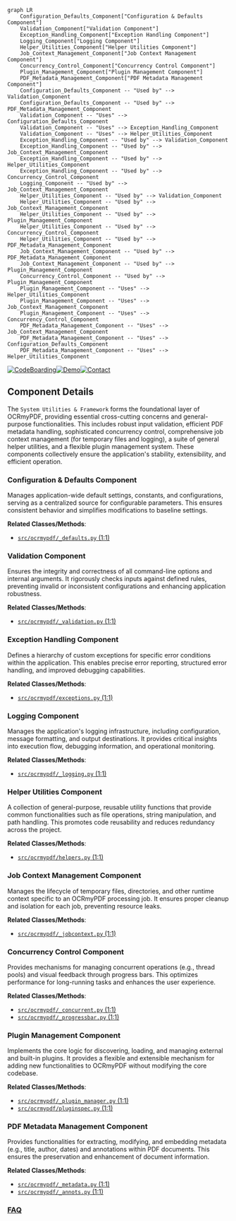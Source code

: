 ```mermaid
graph LR
    Configuration_Defaults_Component["Configuration & Defaults Component"]
    Validation_Component["Validation Component"]
    Exception_Handling_Component["Exception Handling Component"]
    Logging_Component["Logging Component"]
    Helper_Utilities_Component["Helper Utilities Component"]
    Job_Context_Management_Component["Job Context Management Component"]
    Concurrency_Control_Component["Concurrency Control Component"]
    Plugin_Management_Component["Plugin Management Component"]
    PDF_Metadata_Management_Component["PDF Metadata Management Component"]
    Configuration_Defaults_Component -- "Used by" --> Validation_Component
    Configuration_Defaults_Component -- "Used by" --> PDF_Metadata_Management_Component
    Validation_Component -- "Uses" --> Configuration_Defaults_Component
    Validation_Component -- "Uses" --> Exception_Handling_Component
    Validation_Component -- "Uses" --> Helper_Utilities_Component
    Exception_Handling_Component -- "Used by" --> Validation_Component
    Exception_Handling_Component -- "Used by" --> Job_Context_Management_Component
    Exception_Handling_Component -- "Used by" --> Helper_Utilities_Component
    Exception_Handling_Component -- "Used by" --> Concurrency_Control_Component
    Logging_Component -- "Used by" --> Job_Context_Management_Component
    Helper_Utilities_Component -- "Used by" --> Validation_Component
    Helper_Utilities_Component -- "Used by" --> Job_Context_Management_Component
    Helper_Utilities_Component -- "Used by" --> Plugin_Management_Component
    Helper_Utilities_Component -- "Used by" --> Concurrency_Control_Component
    Helper_Utilities_Component -- "Used by" --> PDF_Metadata_Management_Component
    Job_Context_Management_Component -- "Used by" --> PDF_Metadata_Management_Component
    Job_Context_Management_Component -- "Used by" --> Plugin_Management_Component
    Concurrency_Control_Component -- "Used by" --> Plugin_Management_Component
    Plugin_Management_Component -- "Uses" --> Helper_Utilities_Component
    Plugin_Management_Component -- "Uses" --> Job_Context_Management_Component
    Plugin_Management_Component -- "Uses" --> Concurrency_Control_Component
    PDF_Metadata_Management_Component -- "Uses" --> Job_Context_Management_Component
    PDF_Metadata_Management_Component -- "Uses" --> Configuration_Defaults_Component
    PDF_Metadata_Management_Component -- "Uses" --> Helper_Utilities_Component
```
[![CodeBoarding](https://img.shields.io/badge/Generated%20by-CodeBoarding-9cf?style=flat-square)](https://github.com/CodeBoarding/GeneratedOnBoardings)[![Demo](https://img.shields.io/badge/Try%20our-Demo-blue?style=flat-square)](https://www.codeboarding.org/demo)[![Contact](https://img.shields.io/badge/Contact%20us%20-%20contact@codeboarding.org-lightgrey?style=flat-square)](mailto:contact@codeboarding.org)

## Component Details

The `System Utilities & Framework` forms the foundational layer of OCRmyPDF, providing essential cross-cutting concerns and general-purpose functionalities. This includes robust input validation, efficient PDF metadata handling, sophisticated concurrency control, comprehensive job context management (for temporary files and logging), a suite of general helper utilities, and a flexible plugin management system. These components collectively ensure the application's stability, extensibility, and efficient operation.

### Configuration & Defaults Component
Manages application-wide default settings, constants, and configurations, serving as a centralized source for configurable parameters. This ensures consistent behavior and simplifies modifications to baseline settings.


**Related Classes/Methods**:

- <a href="https://github.com/ocrmypdf/OCRmyPDF/blob/master/src/ocrmypdf/_defaults.py#L1-L1" target="_blank" rel="noopener noreferrer">`src/ocrmypdf/_defaults.py` (1:1)</a>


### Validation Component
Ensures the integrity and correctness of all command-line options and internal arguments. It rigorously checks inputs against defined rules, preventing invalid or inconsistent configurations and enhancing application robustness.


**Related Classes/Methods**:

- <a href="https://github.com/ocrmypdf/OCRmyPDF/blob/master/src/ocrmypdf/_validation.py#L1-L1" target="_blank" rel="noopener noreferrer">`src/ocrmypdf/_validation.py` (1:1)</a>


### Exception Handling Component
Defines a hierarchy of custom exceptions for specific error conditions within the application. This enables precise error reporting, structured error handling, and improved debugging capabilities.


**Related Classes/Methods**:

- <a href="https://github.com/ocrmypdf/OCRmyPDF/blob/master/src/ocrmypdf/exceptions.py#L1-L1" target="_blank" rel="noopener noreferrer">`src/ocrmypdf/exceptions.py` (1:1)</a>


### Logging Component
Manages the application's logging infrastructure, including configuration, message formatting, and output destinations. It provides critical insights into execution flow, debugging information, and operational monitoring.


**Related Classes/Methods**:

- <a href="https://github.com/ocrmypdf/OCRmyPDF/blob/master/src/ocrmypdf/_logging.py#L1-L1" target="_blank" rel="noopener noreferrer">`src/ocrmypdf/_logging.py` (1:1)</a>


### Helper Utilities Component
A collection of general-purpose, reusable utility functions that provide common functionalities such as file operations, string manipulation, and path handling. This promotes code reusability and reduces redundancy across the project.


**Related Classes/Methods**:

- <a href="https://github.com/ocrmypdf/OCRmyPDF/blob/master/src/ocrmypdf/helpers.py#L1-L1" target="_blank" rel="noopener noreferrer">`src/ocrmypdf/helpers.py` (1:1)</a>


### Job Context Management Component
Manages the lifecycle of temporary files, directories, and other runtime context specific to an OCRmyPDF processing job. It ensures proper cleanup and isolation for each job, preventing resource leaks.


**Related Classes/Methods**:

- <a href="https://github.com/ocrmypdf/OCRmyPDF/blob/master/src/ocrmypdf/_jobcontext.py#L1-L1" target="_blank" rel="noopener noreferrer">`src/ocrmypdf/_jobcontext.py` (1:1)</a>


### Concurrency Control Component
Provides mechanisms for managing concurrent operations (e.g., thread pools) and visual feedback through progress bars. This optimizes performance for long-running tasks and enhances the user experience.


**Related Classes/Methods**:

- <a href="https://github.com/ocrmypdf/OCRmyPDF/blob/master/src/ocrmypdf/_concurrent.py#L1-L1" target="_blank" rel="noopener noreferrer">`src/ocrmypdf/_concurrent.py` (1:1)</a>
- <a href="https://github.com/ocrmypdf/OCRmyPDF/blob/master/src/ocrmypdf/_progressbar.py#L1-L1" target="_blank" rel="noopener noreferrer">`src/ocrmypdf/_progressbar.py` (1:1)</a>


### Plugin Management Component
Implements the core logic for discovering, loading, and managing external and built-in plugins. It provides a flexible and extensible mechanism for adding new functionalities to OCRmyPDF without modifying the core codebase.


**Related Classes/Methods**:

- <a href="https://github.com/ocrmypdf/OCRmyPDF/blob/master/src/ocrmypdf/_plugin_manager.py#L1-L1" target="_blank" rel="noopener noreferrer">`src/ocrmypdf/_plugin_manager.py` (1:1)</a>
- <a href="https://github.com/ocrmypdf/OCRmyPDF/blob/master/src/ocrmypdf/pluginspec.py#L1-L1" target="_blank" rel="noopener noreferrer">`src/ocrmypdf/pluginspec.py` (1:1)</a>


### PDF Metadata Management Component
Provides functionalities for extracting, modifying, and embedding metadata (e.g., title, author, dates) and annotations within PDF documents. This ensures the preservation and enhancement of document information.


**Related Classes/Methods**:

- <a href="https://github.com/ocrmypdf/OCRmyPDF/blob/master/src/ocrmypdf/_metadata.py#L1-L1" target="_blank" rel="noopener noreferrer">`src/ocrmypdf/_metadata.py` (1:1)</a>
- <a href="https://github.com/ocrmypdf/OCRmyPDF/blob/master/src/ocrmypdf/_annots.py#L1-L1" target="_blank" rel="noopener noreferrer">`src/ocrmypdf/_annots.py` (1:1)</a>




### [FAQ](https://github.com/CodeBoarding/GeneratedOnBoardings/tree/main?tab=readme-ov-file#faq)